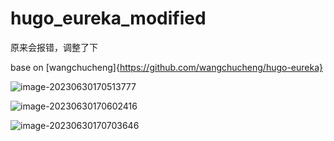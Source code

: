 # hugo_eureka_modified



原来会报错，调整了下

base on [wangchucheng]{https://github.com/wangchucheng/hugo-eureka}



![image-20230630170513777](./D:/myblogs/jzd/static/README_po/image-20230630170513777.png)



![image-20230630170602416](./D:/myblogs/jzd/static/README_po/image-20230630170602416.png)



![image-20230630170703646](./D:/myblogs/jzd/static/README_po/image-20230630170703646.png)
